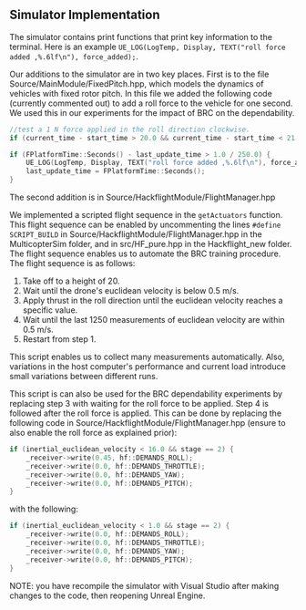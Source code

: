## Simulator Implementation

The simulator contains print functions that print key information to the terminal. Here is an example `UE_LOG(LogTemp, Display, TEXT("roll force added ,%.6lf\n"), force_added);`.

Our additions to the simulator are in two key places. First is to the file Source/MainModule/FixedPitch.hpp, which models the dynamics of vehicles with fixed rotor pitch. In this file we added the following code (currently commented out) to add a roll force to the vehicle for one second. We used this in our experiments for the impact of BRC on the dependability.

``````cpp
//test a 1 N force applied in the roll direction clockwise.
if (current_time - start_time > 20.0 && current_time - start_time < 21.0) roll += _fparams.l * force_added;

if (FPlatformTime::Seconds() - last_update_time > 1.0 / 250.0) {
    UE_LOG(LogTemp, Display, TEXT("roll force added ,%.6lf\n"), force_added);
    last_update_time = FPlatformTime::Seconds();
}
``````

The second addition is in Source/HackflightModule/FlightManager.hpp

We implemented a scripted flight sequence in the `getActuators` function. This flight sequence can be enabled by uncommenting the lines `#define SCRIPT_BUILD` in Source/HackflightModule/FlightManager.hpp in the MulticopterSim folder, and in src/HF_pure.hpp in the Hackflight_new folder. The flight sequence enables us to automate the BRC training procedure. The flight sequence is as follows:

1. Take off to a height of 20.
2. Wait until the drone's euclidean velocity is below 0.5 m/s.
3. Apply thrust in the roll direction until the euclidean velocity reaches a specific value.
4. Wait until the last 1250 measurements of euclidean velocity are within 0.5 m/s.
5. Restart from step 1.

This script enables us to collect many measurements automatically. Also, variations in the host computer's performance and current load introduce small variations between different runs.

This script is can also be used for the BRC dependability experiments by replacing step 3 with waiting for the roll force to be applied. Step 4 is followed after the roll force is applied. This can be done by replacing the following code in Source/HackflightModule/FlightManager.hpp (ensure to also enable the roll force as explained prior):

``````cpp
if (inertial_euclidean_velocity < 16.0 && stage == 2) {
    _receiver->write(0.45, hf::DEMANDS_ROLL);
    _receiver->write(0.0, hf::DEMANDS_THROTTLE);
    _receiver->write(0.0, hf::DEMANDS_YAW);
    _receiver->write(0.0, hf::DEMANDS_PITCH);
}
``````

with the following:

``````cpp
if (inertial_euclidean_velocity < 1.0 && stage == 2) {
    _receiver->write(0.0, hf::DEMANDS_ROLL);
    _receiver->write(0.0, hf::DEMANDS_THROTTLE);
    _receiver->write(0.0, hf::DEMANDS_YAW);
    _receiver->write(0.0, hf::DEMANDS_PITCH);
}
``````

NOTE: you have recompile the simulator with Visual Studio after making changes to the code, then reopening Unreal Engine.
